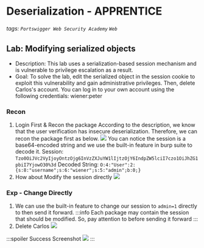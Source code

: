 # Deserialization - APPRENTICE
###### tags: `Portswigger Web Security Academy` `Web`

## Lab: Modifying serialized objects
* Description: This lab uses a serialization-based session mechanism and is vulnerable to privilege escalation as a result.
* Goal: To solve the lab, edit the serialized object in the session cookie to exploit this vulnerability and gain administrative privileges. Then, delete Carlos's account.
You can log in to your own account using the following credentials: wiener:peter

### Recon
1. Login First & Recon the package
According to the description, we know that the user verification has insecure deserialization. Therefore, we can recon the package first as below.
![](https://i.imgur.com/zuKHXRF.png)
You can notice the session is a base64-encoded string and we use the built-in feature in burp suite to decode it.
Session: `Tzo0OiJVc2VyIjoyOntzOjg6InVzZXJuYW1lIjtzOjY6IndpZW5lciI7czo1OiJhZG1pbiI7YjowO30%3d`
Decoded String: `O:4:"User":2:{s:8:"username";s:6:"wiener";s:5:"admin";b:0;}`
2. How about Modify the session directly
![](https://i.imgur.com/Ent5yuu.png)


### Exp - Change Directly
1. We can use the built-in feature to change our session to `admin=1` directly to then send it forward.
    :::info
    Each package may contain the session that should be modified. So, pay attention to before sending it forward
    :::
2. Delete Carlos
![](https://i.imgur.com/9KGxgZD.png)

:::spoiler Success Screenshot
![](https://i.imgur.com/eQEfiaw.png)
:::